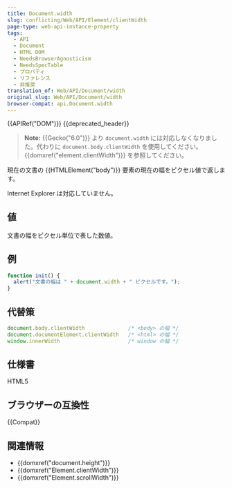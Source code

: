 ```yaml
---
title: Document.width
slug: conflicting/Web/API/Element/clientWidth
page-type: web-api-instance-property
tags:
  - API
  - Document
  - HTML DOM
  - NeedsBrowserAgnosticism
  - NeedsSpecTable
  - プロパティ
  - リファレンス
  - 非推奨
translation_of: Web/API/Document/width
original_slug: Web/API/Document/width
browser-compat: api.Document.width
---
```

{{APIRef("DOM")}} {{deprecated_header}}

> **Note:** {{Gecko("6.0")}} より `document.width` には対応しなくなりました。代わりに `document.body.clientWidth` を使用してください。 {{domxref("element.clientWidth")}} を参照してください。

現在の文書の {{HTMLElement("body")}} 要素の現在の幅をピクセル値で返します。

Internet Explorer は対応していません。

## 値

文書の幅をピクセル単位で表した数値。

## 例

```js
function init() {
  alert("文書の幅は " + document.width + " ピクセルです。");
}
```

## 代替策

```js
document.body.clientWidth              /* <body> の幅 */
document.documentElement.clientWidth   /* <html> の幅 */
window.innerWidth                      /* window の幅 */
```

## 仕様書

HTML5

## ブラウザーの互換性

{{Compat}}

## 関連情報

- {{domxref("document.height")}}
- {{domxref("Element.clientWidth")}}
- {{domxref("Element.scrollWidth")}}
